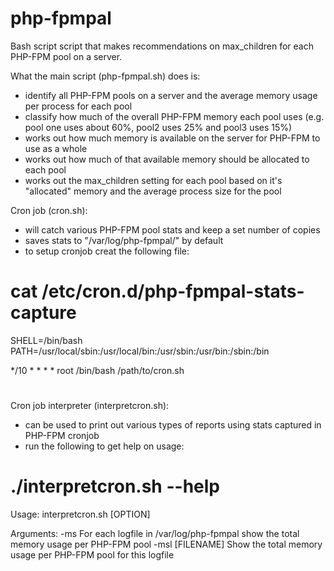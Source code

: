 # php-fpmpal
Bash script script that makes recommendations on max_children for each PHP-FPM pool on a server.

What the main script (php-fpmpal.sh) does is:
* identify all PHP-FPM pools on a server and the average memory usage
per process for each pool
* classify how much of the overall PHP-FPM memory each pool uses (e.g.
pool one uses about 60%, pool2 uses 25% and pool3 uses 15%)
* works out how much memory is available on the server for PHP-FPM to
use as a whole
* works out how much of that available memory should be allocated to
each pool
* works out the max_children setting for each pool based on it's
"allocated" memory and the average process size for the pool

Cron job (cron.sh):
* will catch various PHP-FPM pool stats and keep a set number of copies
* saves stats to "/var/log/php-fpmpal/" by default
* to setup cronjob creat the following file:

# cat /etc/cron.d/php-fpmpal-stats-capture
SHELL=/bin/bash
PATH=/usr/local/sbin:/usr/local/bin:/usr/sbin:/usr/bin:/sbin:/bin

*/10 * * * * root /bin/bash /path/to/cron.sh
#

Cron job interpreter (interpretcron.sh):
* can be used to print out various types of reports using stats captured in PHP-FPM cronjob
* run the following to get help on usage:
# ./interpretcron.sh --help

Usage: interpretcron.sh [OPTION]

Arguments:
  -ms                   For each logfile in /var/log/php-fpmpal show the total memory usage per PHP-FPM pool
  -msl [FILENAME]       Show the total memory usage per PHP-FPM pool for this logfile
